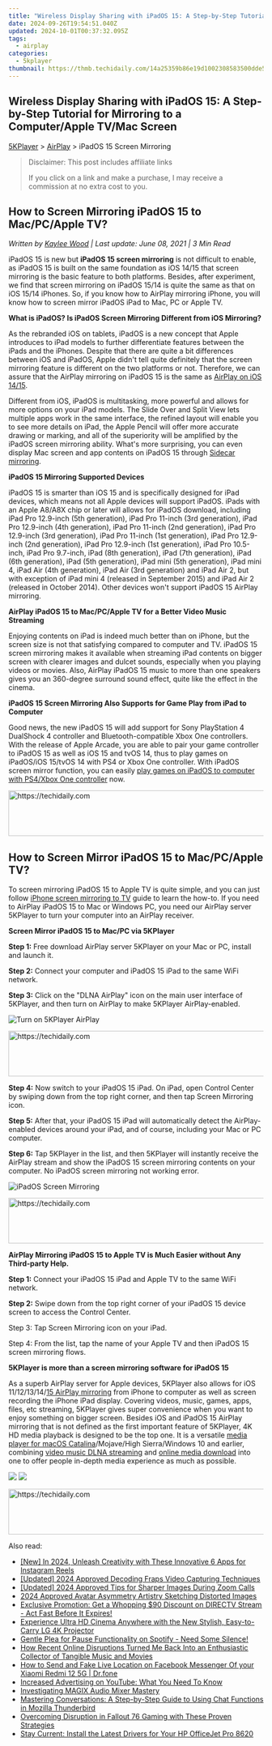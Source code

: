 ```yaml
---
title: "Wireless Display Sharing with iPadOS 15: A Step-by-Step Tutorial for Mirroring to a Computer/Apple TV/Mac Screen"
date: 2024-09-26T19:54:51.040Z
updated: 2024-10-01T00:37:32.095Z
tags:
  - airplay
categories:
  - 5kplayer
thumbnail: https://thmb.techidaily.com/14a25359b86e19d1002308583500dde5e5cec05558fa18656a09087a1aaee21b.jpg
---
```


## Wireless Display Sharing with iPadOS 15: A Step-by-Step Tutorial for Mirroring to a Computer/Apple TV/Mac Screen

[5KPlayer](https://tools.techidaily.com/5kplayer/products/) \> [AirPlay](https://tools.techidaily.com/5kplayer/airplay/) \> iPadOS 15 Screen Mirroring

>  Disclaimer: This post includes affiliate links
>
>  If you click on a link and make a purchase, I may receive a commission at no extra cost to you.
>

## How to Screen Mirroring iPadOS 15 to Mac/PC/Apple TV?

 _Written by [Kaylee Wood](https://www.quora.com/profile/Amanda-Hu-21) | Last update: June 08, 2021 | 3 Min Read_

iPadOS 15 is new but **iPadOS 15 screen mirroring** is not difficult to enable, as iPadOS 15 is built on the same foundation as iOS 14/15 that screen mirroring is the basic feature to both platforms. Besides, after experiment, we find that screen mirroring on iPadOS 15/14 is quite the same as that on iOS 15/14 iPhones. So, if you know how to AirPlay mirroring iPhone, you will know how to screen mirror iPadOS iPad to Mac, PC or Apple TV.

**What is iPadOS? Is iPadOS Screen Mirroring Different from iOS Mirroring?**

As the rebranded iOS on tablets, iPadOS is a new concept that Apple introduces to iPad models to further differentiate features between the iPads and the iPhones. Despite that there are quite a bit differences between iOS and iPadOS, Apple didn't tell quite definitely that the screen mirroring feature is different on the two platforms or not. Therefore, we can assure that the AirPlay mirroring on iPadOS 15 is the same as [AirPlay on iOS 14/15](https://tools.techidaily.com/5kplayer/airplay/).

Different from iOS, iPadOS is multitasking, more powerful and allows for more options on your iPad models. The Slide Over and Split View lets multiple apps work in the same interface, the refined layout will enable you to see more details on iPad, the Apple Pencil will offer more accurate drawing or marking, and all of the superiority will be amplified by the iPadOS screen mirroring ability. What's more surprising, you can even display Mac screen and app contents on iPadOS 15 through [Sidecar mirroring](https://tools.techidaily.com/5kplayer/airplay/).

**iPadOS 15 Mirroring Supported Devices**

iPadOS 15 is smarter than iOS 15 and is specifically designed for iPad devices, which means not all Apple devices will support iPadOS. iPads with an Apple A8/A8X chip or later will allows for iPadOS download, including iPad Pro 12.9-inch (5th generation), iPad Pro 11-inch (3rd generation), iPad Pro 12.9-inch (4th generation), iPad Pro 11-inch (2nd generation), iPad Pro 12.9-inch (3rd generation), iPad Pro 11-inch (1st generation), iPad Pro 12.9-inch (2nd generation), iPad Pro 12.9-inch (1st generation), iPad Pro 10.5-inch, iPad Pro 9.7-inch, iPad (8th generation), iPad (7th generation), iPad (6th generation), iPad (5th generation), iPad mini (5th generation), iPad mini 4, iPad Air (4th generation), iPad Air (3rd generation) and iPad Air 2, but with exception of iPad mini 4 (released in September 2015) and iPad Air 2 (released in October 2014). Other devices won't support iPadOS 15 AirPlay mirroring.

**AirPlay iPadOS 15 to Mac/PC/Apple TV for a Better Video Music Streaming**

Enjoying contents on iPad is indeed much better than on iPhone, but the screen size is not that satisfying compared to computer and TV. iPadOS 15 screen mirroring makes it available when streaming iPad contents on bigger screen with clearer images and dulcet sounds, especially when you playing videos or movies. Also, AirPlay iPadOS 15 music to more than one speakers gives you an 360-degree surround sound effect, quite like the effect in the cinema. 

**iPadOS 15 Screen Mirroring Also Supports for Game Play from iPad to Computer**

Good news, the new iPadOS 15 will add support for Sony PlayStation 4 DualShock 4 controller and Bluetooth-compatible Xbox One controllers. With the release of Apple Arcade, you are able to pair your game controller to iPadOS 15 as well as iOS 15 and tvOS 14, thus to play games on iPadOS/iOS 15/tvOS 14 with PS4 or Xbox One controller. With iPadOS screen mirror function, you can easily [play games on iPadOS to computer with PS4/Xbox One controller](https://tools.techidaily.com/5kplayer/airplay/) now.

<!-- affiliate ads begin -->
<a href="https://ephamedtechinc.pxf.io/c/5597632/2137224/26400" target="_top" id="2137224">
  <img src="//a.impactradius-go.com/display-ad/26400-2137224" border="0" alt="https://techidaily.com" width="728" height="90"/>
</a>
<img height="0" width="0" src="https://ephamedtechinc.pxf.io/i/5597632/2137224/26400" style="position:absolute;visibility:hidden;" border="0" />
<!-- affiliate ads end -->

## How to Screen Mirror iPadOS 15 to Mac/PC/Apple TV?

To screen mirroring iPadOS 15 to Apple TV is quite simple, and you can just follow [iPhone screen mirroring to TV](https://tools.techidaily.com/5kplayer/airplay/) guide to learn the how-to. If you need to AirPlay iPadOS 15 to Mac or Windows PC, you need our AirPlay server 5KPlayer to turn your computer into an AirPlay receiver.

**Screen Mirror iPadOS 15 to Mac/PC via 5KPlayer**

 **Step 1:** Free download AirPlay server 5KPlayer on your Mac or PC, install and launch it.

**Step 2:** Connect your computer and iPadOS 15 iPad to the same WiFi network.

**Step 3:** Click on the "DLNA AirPlay" icon on the main user interface of 5KPlayer, and then turn on AirPlay to make 5KPlayer AirPlay-enabled.

![Turn on 5KPlayer AirPlay](https://www.5kplayer.com/airplay/img/turn-on-airplay-5kplayer.jpg) 

<!-- affiliate ads begin -->
<a href="https://aligracehair.sjv.io/c/5597632/2087267/19272" target="_top" id="2087267">
  <img src="//a.impactradius-go.com/display-ad/19272-2087267" border="0" alt="https://techidaily.com" width="728" height="90"/>
</a>
<img height="0" width="0" src="https://aligracehair.sjv.io/i/5597632/2087267/19272" style="position:absolute;visibility:hidden;" border="0" />
<!-- affiliate ads end -->

 **Step 4:** Now switch to your iPadOS 15 iPad. On iPad, open Control Center by swiping down from the top right corner, and then tap Screen Mirroring icon.

**Step 5:** After that, your iPadOS 15 iPad will automatically detect the AirPlay-enabled devices around your iPad, and of course, including your Mac or PC computer.

**Step 6:** Tap 5KPlayer in the list, and then 5KPlayer will instantly receive the AirPlay stream and show the iPadOS 15 screen mirroring contents on your computer. No iPadOS screen mirroring not working error.

![iPadOS Screen Mirroring](https://www.5kplayer.com/airplay/img/ipados-screen-mirroring.jpg) 

<!-- affiliate ads begin -->
<a href="https://ephamedtechinc.pxf.io/c/5597632/2139322/26400" target="_top" id="2139322">
  <img src="//a.impactradius-go.com/display-ad/26400-2139322" border="0" alt="https://techidaily.com" width="728" height="90"/>
</a>
<img height="0" width="0" src="https://ephamedtechinc.pxf.io/i/5597632/2139322/26400" style="position:absolute;visibility:hidden;" border="0" />
<!-- affiliate ads end -->

**AirPlay Mirroring iPadOS 15 to Apple TV is Much Easier without Any Third-party Help.**

**Step 1:** Connect your iPadOS 15 iPad and Apple TV to the same WiFi network.

**Step 2:** Swipe down from the top right corner of your iPadOS 15 device screen to access the Control Center.

Step 3: Tap Screen Mirroring icon on your iPad.

Step 4: From the list, tap the name of your Apple TV and then iPadOS 15 screen mirroring flows.

**5KPlayer is more than a screen mirroring software for iPadOS 15**

As a superb AirPlay server for Apple devices, 5KPlayer also allows for iOS 11/12/13/14/[15 AirPlay mirroring](https://tools.techidaily.com/5kplayer/airplay/) from iPhone to computer as well as screen recording the iPhone iPad display. Covering videos, music, games, apps, files, etc streaming, 5KPlayer gives super convenience when you want to enjoy something on bigger screen. Besides iOS and iPadOS 15 AirPlay mirroring that is not defined as the first important feature of 5KPlayer, 4K HD media playback is designed to be the top one. It is a versatile [media player for macOS Catalina](https://tools.techidaily.com/5kplayer/video-music-player/)/Mojave/High Sierra/Windows 10 and earlier, combining [video music DLNA streaming](https://tools.techidaily.com/5kplayer/dlna/) and [online media download](https://tools.techidaily.com/5kplayer/youtube-download/) into one to offer people in-depth media experience as much as possible.

[![](https://www.5kplayer.com/airplay/../button/freedownwhitewin.png)](https://tools.techidaily.com/5kplayer/products/) [![](https://www.5kplayer.com/airplay/../button/freedownbackmac.png)](https://tools.techidaily.com/5kplayer/products/)

<!-- affiliate ads begin -->
<a href="https://imp.i110150.net/c/5597632/924297/11305" target="_top" id="924297">
  <img src="//a.impactradius-go.com/display-ad/11305-924297" border="0" alt="https://techidaily.com" width="728" height="90"/>
</a>
<img height="0" width="0" src="https://imp.i110150.net/i/5597632/924297/11305" style="position:absolute;visibility:hidden;" border="0" />
<!-- affiliate ads end -->

<ins class="adsbygoogle"
     style="display:block"
     data-ad-format="autorelaxed"
     data-ad-client="ca-pub-7571918770474297"
     data-ad-slot="1223367746"></ins>

<ins class="adsbygoogle"
     style="display:block"
     data-ad-client="ca-pub-7571918770474297"
     data-ad-slot="8358498916"
     data-ad-format="auto"
     data-full-width-responsive="true"></ins>

<span class="atpl-alsoreadstyle">Also read:</span>
<div><ul>
<li><a href="https://instagram-video-recordings.techidaily.com/new-in-2024-unleash-creativity-with-these-innovative-6-apps-for-instagram-reels/"><u>[New] In 2024, Unleash Creativity with These Innovative 6 Apps for Instagram Reels</u></a></li>
<li><a href="https://on-screen-recording.techidaily.com/updated-2024-approved-decoding-fraps-video-capturing-techniques/"><u>[Updated] 2024 Approved Decoding Fraps Video Capturing Techniques</u></a></li>
<li><a href="https://vp-tips.techidaily.com/updated-2024-approved-tips-for-sharper-images-during-zoom-calls/"><u>[Updated] 2024 Approved Tips for Sharper Images During Zoom Calls</u></a></li>
<li><a href="https://facebook-clips.techidaily.com/2024-approved-avatar-asymmetry-artistry-sketching-distorted-images/"><u>2024 Approved Avatar Asymmetry Artistry Sketching Distorted Images</u></a></li>
<li><a href="https://media-tips.techidaily.com/exclusive-promotion-get-a-whopping-90-discount-on-directv-stream-act-fast-before-it-expires/"><u>Exclusive Promotion: Get a Whopping $90 Discount on DIRECTV Stream - Act Fast Before It Expires!</u></a></li>
<li><a href="https://media-tips.techidaily.com/experience-ultra-hd-cinema-anywhere-with-the-new-stylish-easy-to-carry-lg-4k-projector/"><u>Experience Ultra HD Cinema Anywhere with the New Stylish, Easy-to-Carry LG 4K Projector</u></a></li>
<li><a href="https://media-tips.techidaily.com/gentle-plea-for-pause-functionality-on-spotify-need-some-silence/"><u>Gentle Plea for Pause Functionality on Spotify - Need Some Silence!</u></a></li>
<li><a href="https://media-tips.techidaily.com/how-recent-online-disruptions-turned-me-back-into-an-enthusiastic-collector-of-tangible-music-and-movies/"><u>How Recent Online Disruptions Turned Me Back Into an Enthusiastic Collector of Tangible Music and Movies</u></a></li>
<li><a href="https://location-social.techidaily.com/how-to-send-and-fake-live-location-on-facebook-messenger-of-your-xiaomi-redmi-12-5g-drfone-by-drfone-virtual-android/"><u>How to Send and Fake Live Location on Facebook Messenger Of your Xiaomi Redmi 12 5G | Dr.fone</u></a></li>
<li><a href="https://media-tips.techidaily.com/increased-advertising-on-youtube-what-you-need-to-know/"><u>Increased Advertising on YouTube: What You Need To Know</u></a></li>
<li><a href="https://extra-lessons.techidaily.com/investigating-magix-audio-mixer-mastery/"><u>Investigating MAGIX Audio Mixer Mastery</u></a></li>
<li><a href="https://techno-recovery.techidaily.com/mastering-conversations-a-step-by-step-guide-to-using-chat-functions-in-mozilla-thunderbird/"><u>Mastering Conversations: A Step-by-Step Guide to Using Chat Functions in Mozilla Thunderbird</u></a></li>
<li><a href="https://win-answers.techidaily.com/overcoming-disruption-in-fallout-76-gaming-with-these-proven-strategies/"><u>Overcoming Disruption in Fallout 76 Gaming with These Proven Strategies</u></a></li>
<li><a href="https://driver-install.techidaily.com/stay-current-install-the-latest-drivers-for-your-hp-officejet-pro-8620/"><u>Stay Current: Install the Latest Drivers for Your HP OfficeJet Pro 8620</u></a></li>
</ul></div>


